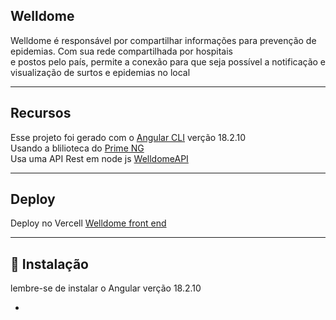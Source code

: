 ## Welldome

Welldome é responsável por compartilhar informações para prevenção de epidemias. Com sua rede compartilhada por hospitais <br> e postos pelo país, permite a conexão para que seja possível a notificação e visualização de surtos e epidemias no local

---

## Recursos 

Esse projeto foi gerado com o [Angular CLI](https://github.com/angular/angular-cli) verção 18.2.10
<br>
Usando a blilioteca do [Prime NG](https://primeng.org/)
<br>
Usa uma API Rest em node js [WelldomeAPI](https://github.com/RafaelSd0/Welldome_Back-end)


---

## Deploy

Deploy no Vercell [Welldome front end](https://welldome-front-end.vercel.app/)

---

## 🚀 Instalação

lembre-se de instalar o Angular verção 18.2.10

- 
